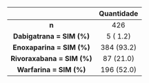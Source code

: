 

|            &nbsp;            |  Quantidade   |
|:----------------------------:|:----------:|
|            **n**             |    426     |
|  **Dabigatrana = SIM (%)**   |  5 ( 1.2)  |
|  **Enoxaparina = SIM (%)**   | 384 (93.2) |
|  **Rivoraxabana = SIM (%)**  | 87 (21.0)  |
|   **Warfarina = SIM (%)**    | 196 (52.0) |


